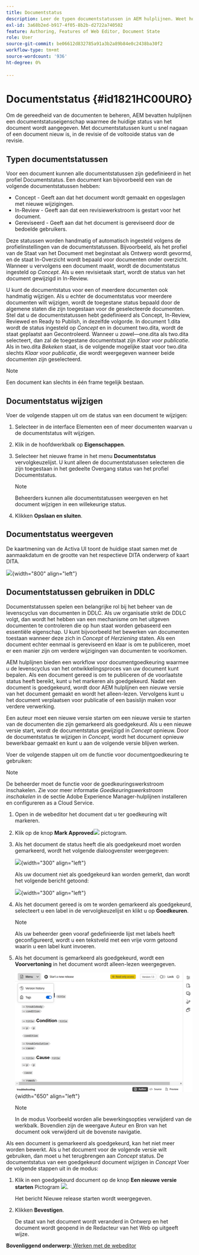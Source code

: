 ```yaml
---
title: Documentstatus
description: Leer de typen documentstatussen in AEM hulplijnen. Weet hoe u de documentstatus kunt wijzigen of weergeven en de documentstatus in DDLC kunt gebruiken.
exl-id: 3a68b2ed-b917-4f05-8b2b-d2722a740502
feature: Authoring, Features of Web Editor, Document State
role: User
source-git-commit: be06612d832785a91a3b2a89b84e0c2438ba30f2
workflow-type: tm+mt
source-wordcount: '936'
ht-degree: 0%

---
```


# Documentstatus {#id1821HC00URO}

Om de gereedheid van de documenten te beheren, AEM bevatten hulplijnen een documentstatuseigenschap waarmee de huidige status van het document wordt aangegeven. Met documentstatussen kunt u snel nagaan of een document nieuw is, in de revisie of de voltooide status van de revisie.

## Typen documentstatussen

Voor een document kunnen alle documentstatussen zijn gedefinieerd in het profiel Documentstatus. Een document kan bijvoorbeeld een van de volgende documentstatussen hebben:

- Concept - Geeft aan dat het document wordt gemaakt en opgeslagen met nieuwe wijzigingen.
- In-Review - Geeft aan dat een revisiewerkstroom is gestart voor het document.
- Gereviseerd - Geeft aan dat het document is gereviseerd door de bedoelde gebruikers.

Deze statussen worden handmatig of automatisch ingesteld volgens de profielinstellingen van de documentstatussen. Bijvoorbeeld, als het profiel van de Staat van het Document met beginstaat als Ontwerp wordt gevormd, en de staat In-Overzicht wordt bepaald voor documenten onder overzicht. Wanneer u vervolgens een document maakt, wordt de documentstatus ingesteld op *Concept*. Als u een revisietaak start, wordt de status van het document gewijzigd in In-Review.

U kunt de documentstatus voor een of meerdere documenten ook handmatig wijzigen. Als u echter de documentstatus voor meerdere documenten wilt wijzigen, wordt de toegestane status bepaald door de algemene staten die zijn toegestaan voor de geselecteerde documenten. Stel dat u de documentstatussen hebt gedefinieerd als Concept, In-Review, Reviewed en Ready to Publish, in dezelfde volgorde. In document 1.dita wordt de status ingesteld op *Concept* en in document two.dita, wordt de staat geplaatst aan Gecontroleerd. Wanneer u zowel—one.dita als two.dita selecteert, dan zal de toegestane documentstaat zijn *Klaar voor publicatie*. Als in two.dita *Bekeken* staat, is de volgende mogelijke staat voor two.dita slechts *Klaar voor publicatie*, die wordt weergegeven wanneer beide documenten zijn geselecteerd.

>[!NOTE]
>
> Een document kan slechts in één frame tegelijk bestaan.

## Documentstatus wijzigen

Voer de volgende stappen uit om de status van een document te wijzigen:

1. Selecteer in de interface Elementen een of meer documenten waarvan u de documentstatus wilt wijzigen.
1. Klik in de hoofdwerkbalk op **Eigenschappen**.
1. Selecteer het nieuwe frame in het menu **Documentstatus** vervolgkeuzelijst. U kunt alleen de documentstatussen selecteren die zijn toegestaan in het gedeelte Overgang status van het profiel Documentstatus.

   >[!NOTE]
   >
   >Beheerders kunnen alle documentstatussen weergeven en het document wijzigen in een willekeurige status.

1. Klikken **Opslaan en sluiten**.

## Documentstatus weergeven

De kaartmening van de Activa UI toont de huidige staat samen met de aanmaakdatum en de grootte van het respectieve DITA onderwerp of kaart DITA.

![](images/document_state.png){width="800" align="left"}

## Documentstatussen gebruiken in DDLC

Documentstatussen spelen een belangrijke rol bij het beheer van de levenscyclus van documenten in DDLC. Als uw organisatie strikt de DDLC volgt, dan wordt het hebben van een mechanisme om het uitgeven documenten te controleren die op hun staat worden gebaseerd een essentiële eigenschap. U kunt bijvoorbeeld het bewerken van documenten toestaan wanneer deze zich in *Concept* of *Herziening* staten. Als een document echter eenmaal is gereviseerd en klaar is om te publiceren, moet er een manier zijn om verdere wijzigingen van documenten te voorkomen.

AEM hulplijnen bieden een workflow voor documentgoedkeuring waarmee u de levenscyclus van het ontwikkelingsproces van uw document kunt bepalen. Als een document gereed is om te publiceren of de voorlaatste status heeft bereikt, kunt u het markeren als goedgekeurd. Nadat een document is goedgekeurd, wordt door AEM hulplijnen een nieuwe versie van het document gemaakt en wordt het alleen-lezen. Vervolgens kunt u het document verplaatsen voor publicatie of een basislijn maken voor verdere verwerking.

Een auteur moet een nieuwe versie starten om een nieuwe versie te starten van de documenten die zijn gemarkeerd als goedgekeurd. Als u een nieuwe versie start, wordt de documentstatus gewijzigd in *Concept* opnieuw. Door de documentstatus te wijzigen in *Concept*, wordt het document opnieuw bewerkbaar gemaakt en kunt u aan de volgende versie blijven werken.

Voer de volgende stappen uit om de functie voor documentgoedkeuring te gebruiken:

>[!NOTE]
>
> De beheerder moet de functie voor de goedkeuringswerkstroom inschakelen. Zie voor meer informatie *Goedkeuringswerkstroom inschakelen* in de sectie Adobe Experience Manager-hulplijnen installeren en configureren as a Cloud Service.

1. Open in de webeditor het document dat u ter goedkeuring wilt markeren.

1. Klik op de knop **Mark Approved**![](images/mark_approve_icon.svg) pictogram.

1. Als het document de status heeft die als goedgekeurd moet worden gemarkeerd, wordt het volgende dialoogvenster weergegeven:

   ![](images/mark-approved-correct-state.png){width="300" align="left"}

   Als uw document niet als goedgekeurd kan worden gemerkt, dan wordt het volgende bericht getoond:

   ![](images/mark-approved-incorrect-state.png){width="300" align="left"}

1. Als het document gereed is om te worden gemarkeerd als goedgekeurd, selecteert u een label in de vervolgkeuzelijst en klikt u op **Goedkeuren**.

   >[!NOTE]
   >
   > Als uw beheerder geen vooraf gedefinieerde lijst met labels heeft geconfigureerd, wordt u een tekstveld met een vrije vorm getoond waarin u een label kunt invoeren.

1. Als het document is gemarkeerd als goedgekeurd, wordt een **Voorvertoning** in het document wordt alleen-lezen weergegeven.

   ![](images/approved-doc-read-only.png){width="650" align="left"}

   >[!NOTE]
   >
   > In de modus Voorbeeld worden alle bewerkingsopties verwijderd van de werkbalk. Bovendien zijn de weergave Auteur en Bron van het document ook verwijderd uit de bovenste navigatie.


Als een document is gemarkeerd als goedgekeurd, kan het niet meer worden bewerkt. Als u het document voor de volgende versie wilt gebruiken, dan moet u het terugbrengen aan *Concept* status. De documentstatus van een goedgekeurd document wijzigen in *Concept* Voer de volgende stappen uit in de modus:

1. Klik in een goedgekeurd document op de knop **Een nieuwe versie starten** Pictogram ![](images/approved-restart-draft-mode-icon.svg).

   Het bericht Nieuwe release starten wordt weergegeven.

1. Klikken **Bevestigen**.

   De staat van het document wordt veranderd in Ontwerp en het document wordt geopend in de Redacteur van het Web op uitgeeft wijze.


**Bovenliggend onderwerp:**[ Werken met de webeditor](web-editor.md)
